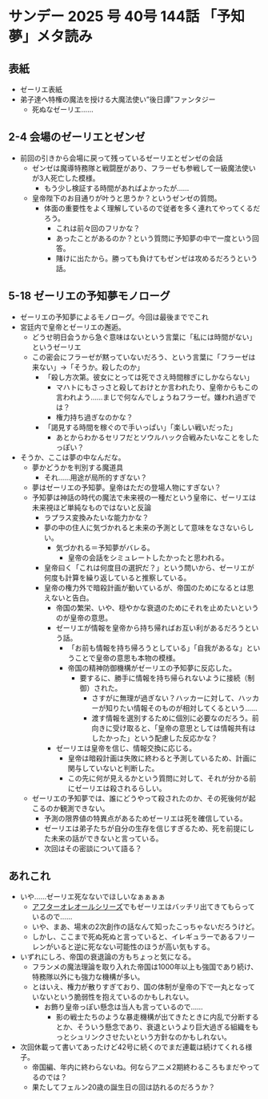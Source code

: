 # サンデー 2025 号 40号 144話 「予知夢」メタ読み

## 表紙

- ゼーリエ表紙
- 弟子達へ特権の魔法を授ける大魔法使い”後日譚”ファンタジー
  - 死ぬなゼーリエ……

## 2-4 会場のゼーリエとゼンゼ

- 前回の引きから会場に戻って残っているゼーリエとゼンゼの会話
  - ゼンゼは魔導特務隊と戦闘歴があり、フラーゼも参戦して一級魔法使いが3人死亡した模様。
    - もう少し検証する時間があればよかったが……
  - 皇帝陛下のお目通りが叶うと思うか？というゼンゼの質問。
    - 体面の重要性をよく理解しているので従者を多く連れてやってくるだろう。
      - これは前々回のフリかな？
      - あったことがあるのか？という質問に予知夢の中で一度という回答。 
      - 賭けに出たから。勝っても負けてもゼンゼは攻めるだろうという話。
  
## 5-18 ゼーリエの予知夢モノローグ

- ゼーリエの予知夢によるモノローグ。今回は最後まででこれ
- 宮廷内で皇帝とゼーリエの邂逅。
  - どうせ明日会うから急ぐ意味はないという言葉に「私には時間がない」というゼーリエ
  - この密会にフラーゼが黙っていないだろう、という言葉に「フラーゼは来ない」→「そうか。殺したのか」
    - 「殺し方次第。彼女にとっては死でさえ時間稼ぎにしかならない」
      - マハトにもさっさと殺しておけとか言われたり、皇帝からもこの言われよう……まじで何なんでしょうねフラーゼ。嫌われ過ぎでは？
      - 権力持ち過ぎなのかな？
    - 「謁見する時間を稼ぐので手いっぱい」「楽しい戦いだった」 
      - あとからわかるセリフだとソウルハック合戦みたいなことをしたっぽい？
- そうか、ここは夢の中なんだな。
  - 夢かどうかを判別する魔道具 
    - それ……用途が局所的すぎない？
  - 夢はゼーリエの予知夢。皇帝はただの登場人物にすぎない？
  - 予知夢は神話の時代の魔法で未来視の一種だという皇帝に、ゼーリエは未来視ほど単純なものではないと反論
    - ラプラス変換みたいな能力かな？
    - 夢の中の住人に気づかれると未来の予測として意味をなさないらしい。
      - 気づかれる＝予知夢がバレる。
        - 皇帝の会話をシミュレートしたかったと思われる。
    - 皇帝曰く「これは何度目の選択だ？」という問いから、ゼーリエが何度も計算を繰り返していると推察している。
    - 皇帝の権力外で暗殺計画が動いているが、帝国のためになるとは思えないと告白。
      - 帝国の繁栄、いや、穏やかな衰退のためにそれを止めたいというのが皇帝の意思。
      - ゼーリエが情報を皇帝から持ち帰ればお互い利があるだろうという話。
        - 「お前も情報を持ち帰ろうとしている」「自我があるな」ということで皇帝の意思も本物の模様。
        - 帝国の精神防御機構がゼーリエの予知夢に反応した。
          - 要するに、勝手に情報を持ち帰られないように接続（制御）された。
            - さすがに無理が過ぎない？ハッカーに対して、ハッカーが知りたい情報そのものが相対してくるという……
            - 渡す情報を選別するために個別に必要なのだろう。前向きに受け取ると、「皇帝の意思としては情報共有はしたかった」という配慮した反応かな？
      - ゼーリエは皇帝を信じ、情報交換に応じる。
        - 皇帝は暗殺計画は失敗に終わると予測しているため、計画に関与していないと判断した。
        - この先に何が見えるかという質問に対して、それが分かる前にゼーリエは殺されるらしい。
  - ゼーリエの予知夢では、誰にどうやって殺されたのか、その死後何が起こるのか観測できない。
    - 予測の限界値の特異点があるためゼーリエは死を確信している。
    - ゼーリエは弟子たちが自分の生存を信じすぎるため、死を前提にした未来の話ができないと言っている。
    - 次回はその密談について語る？


## あれこれ

- いや……ゼーリエ死なないでほしいなぁぁぁぁ
  - [アフターオレオールシリーズ](../../AfterAUREOLE/06_幸に門なし、ただ僧侶の招く所.md)でもゼーリエはバッチリ出てきてもらっているので……
  - いや、まあ、場末の2次創作の話なんて知ったこっちゃないだろうけど。
  - しかし、ここまで死ぬ死ぬと言っていると、イレギュラーであるフリーレンがいると逆に死なない可能性のほうが高い気もする。
- いずれにしろ、帝国の衰退論の方もちょっと気になる。
  - フランメの魔法理論を取り入れた帝国は1000年以上も強国であり続け、特務隊以外にも強力な機構が多い。
  - とはいえ、権力が散りすぎており、国の体制が皇帝の下で一丸となっていないという脆弱性を抱えているのかもしれない。
    - お飾り皇帝っぽい懸念は当人も言っているので……
      - 影の戦士たちのような暴走機構が出てきたときに内乱で分断するとか、そういう懸念であり、衰退というより巨大過ぎる組織をもっとシュリンクさせたいという方針なのかもしれない。
- 次回休載って書いてあったけど42号に続くのでまだ連載は続けてくれる様子。
  - 帝国編、年内に終わらないね。何ならアニメ2期終わるころもまだやってるのでは？
  - 果たしてフェルン20歳の誕生日の回は訪れるのだろうか？